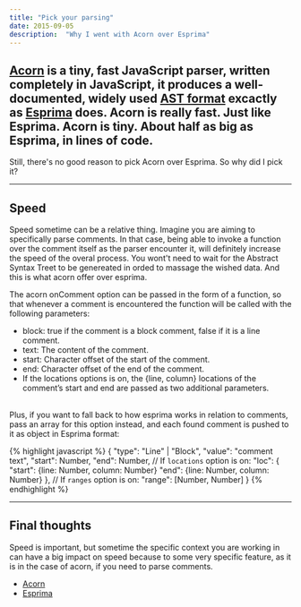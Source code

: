 ```yaml
---
title: "Pick your parsing"
date: 2015-09-05
description:  "Why I went with Acorn over Esprima"
---
```



## [Acorn](https://github.com/marijnh/acorn) is a tiny, fast JavaScript parser, written completely in JavaScript, it produces a well-documented, widely used [AST format](https://developer.mozilla.org/en-US/docs/SpiderMonkey/Parser_API) excactly as [Esprima](https://github.com/jquery/esprima) does. Acorn is really fast. Just like Esprima. Acorn is tiny. About half as big as Esprima, in lines of code.

Still, there's no good reason to pick Acorn over Esprima.
So why did I pick it?

* * *

## Speed
Speed sometime can be a relative thing. Imagine you are aiming to specifically parse comments. In that case, being able to invoke a function over the comment itself as the parser encounter it, will definitely increase the speed of the overal process. You wont't need to wait for the Abstract Syntax Treet to be genereated in orded to massage the wished data. And this is what acorn offer over esprima.

The acorn onComment option can be passed in the form of a function, so that whenever a comment is encountered the function will be called with the following parameters:

- block: true if the comment is a block comment, false if it is a line comment.
- text: The content of the comment.
- start: Character offset of the start of the comment.
- end: Character offset of the end of the comment.
- If the locations options is on, the {line, column} locations of the comment’s start and end are passed as two additional parameters.

<br>
Plus, if you want to fall back to how esprima works in relation to comments, pass an array for this option instead, and each found comment is pushed to it as object in Esprima format:

{% highlight javascript %}
{
  "type": "Line" | "Block",
  "value": "comment text",
  "start": Number,
  "end": Number,
  // If `locations` option is on:
  "loc": {
    "start": {line: Number, column: Number}
    "end": {line: Number, column: Number}
  },
  // If `ranges` option is on:
  "range": [Number, Number]
}
{% endhighlight %}


***
## Final thoughts

Speed is important, but sometime the specific context you are working in can have a big impact on speed because to some very specific feature, as it is in the case of acorn, if you need to parse comments.

- [Acorn](http://marijnhaverbeke.nl/blog/acorn.html)
- [Esprima](http://esprima.org/)
